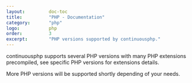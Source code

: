 ```yaml
---
layout:         doc-toc
title:          "PHP - Documentation"
category:       "php"
logo:           php
order:          3
excerpt:        "PHP versions supported by continuousphp."
---
```

continuousphp supports several PHP versions with many PHP extensions precompiled, see specific PHP versions for extensions details.

More PHP versions will be supported shortly depending of your needs.

